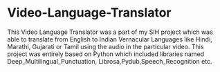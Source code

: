 # Video-Language-Translator
This Video Language Translator was a part of my SIH project which was able to translate from English to Indian Vernacular Languages like Hindi, Marathi, Gujarati or Tamil using the audio in the particular video.
This project was entirely based on Python which included libraries named Deep_Multilingual_Punctuation, Librosa,Pydub,Speech_Recognition etc.


